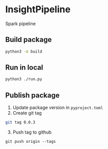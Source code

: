 # InsightPipeline

Spark pipeline

## Build package

```bash
python3 -m build
```

## Run in local

```bash
python3 ./run.py
```

## Publish package

1. Update package version in `pyproject.toml`
2. Create git tag

```bash
git tag 0.0.3
```

3. Push tag to github

```bah
git push origin --tags
```
